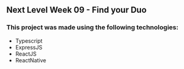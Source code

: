 ## Next Level Week 09 - Find your Duo

### This project was made using the following technologies:

- Typescript
- ExpressJS
- ReactJS
- ReactNative
